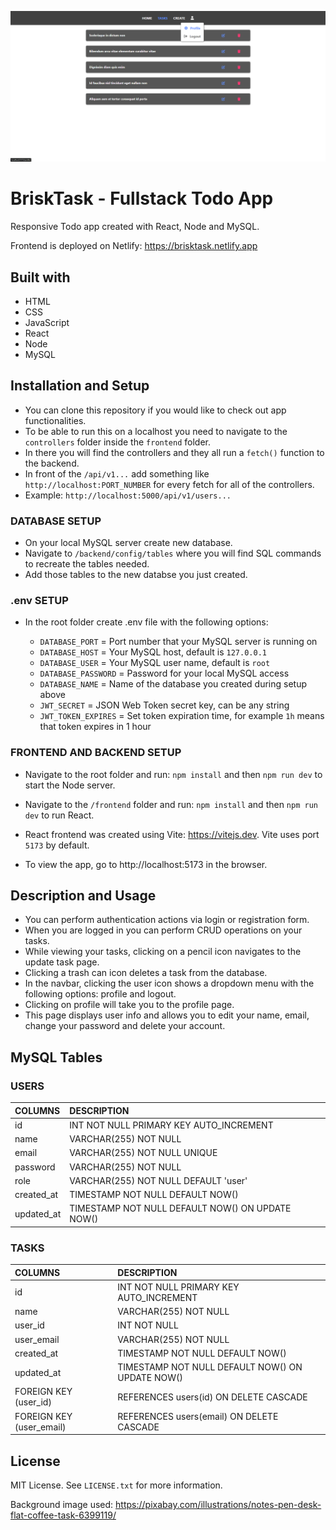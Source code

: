 ![BriskTask Fullstack App Preview](./frontend/public/brisktask-preview.png)

# BriskTask - Fullstack Todo App

Responsive Todo app created with React, Node and MySQL.

Frontend is deployed on Netlify: https://brisktask.netlify.app

## Built with

-   HTML
-   CSS
-   JavaScript
-   React
-   Node
-   MySQL

## Installation and Setup

-   You can clone this repository if you would like to check out app functionalities.
-   To be able to run this on a localhost you need to navigate to the `controllers` folder inside the `frontend` folder.
-   In there you will find the controllers and they all run a `fetch()` function to the backend.
-   In front of the `/api/v1...` add something like `http://localhost:PORT_NUMBER` for every fetch for all of the controllers.
-   Example: `http://localhost:5000/api/v1/users...`

### DATABASE SETUP

-   On your local MySQL server create new database.
-   Navigate to `/backend/config/tables` where you will find SQL commands to recreate the tables needed.
-   Add those tables to the new databse you just created.

### .env SETUP

-   In the root folder create .env file with the following options:

    -   `DATABASE_PORT` = Port number that your MySQL server is running on
    -   `DATABASE_HOST` = Your MySQL host, default is `127.0.0.1`
    -   `DATABASE_USER` = Your MySQL user name, default is `root`
    -   `DATABASE_PASSWORD` = Password for your local MySQL access
    -   `DATABASE_NAME` = Name of the database you created during setup above
    -   `JWT_SECRET` = JSON Web Token secret key, can be any string
    -   `JWT_TOKEN_EXPIRES` = Set token expiration time, for example `1h` means that token expires in 1 hour

### FRONTEND AND BACKEND SETUP

-   Navigate to the root folder and run: `npm install` and then `npm run dev` to start the Node server.
-   Navigate to the `/frontend` folder and run: `npm install` and then `npm run dev` to run React.

-   React frontend was created using Vite: https://vitejs.dev. Vite uses port `5173` by default.
-   To view the app, go to http://localhost:5173 in the browser.

## Description and Usage

-   You can perform authentication actions via login or registration form.
-   When you are logged in you can perform CRUD operations on your tasks.
-   While viewing your tasks, clicking on a pencil icon navigates to the update task page.
-   Clicking a trash can icon deletes a task from the database.
-   In the navbar, clicking the user icon shows a dropdown menu with the following options: profile and logout.
-   Clicking on profile will take you to the profile page.
-   This page displays user info and allows you to edit your name, email, change your password and delete your account.

## MySQL Tables

### USERS

| COLUMNS    | DESCRIPTION                                      |
| :--------- | :----------------------------------------------- |
| id         | INT NOT NULL PRIMARY KEY AUTO_INCREMENT          |
| name       | VARCHAR(255) NOT NULL                            |
| email      | VARCHAR(255) NOT NULL UNIQUE                     |
| password   | VARCHAR(255) NOT NULL                            |
| role       | VARCHAR(255) NOT NULL DEFAULT 'user'             |
| created_at | TIMESTAMP NOT NULL DEFAULT NOW()                 |
| updated_at | TIMESTAMP NOT NULL DEFAULT NOW() ON UPDATE NOW() |

### TASKS

| COLUMNS                  | DESCRIPTION                                      |
| :----------------------- | :----------------------------------------------- |
| id                       | INT NOT NULL PRIMARY KEY AUTO_INCREMENT          |
| name                     | VARCHAR(255) NOT NULL                            |
| user_id                  | INT NOT NULL                                     |
| user_email               | VARCHAR(255) NOT NULL                            |
| created_at               | TIMESTAMP NOT NULL DEFAULT NOW()                 |
| updated_at               | TIMESTAMP NOT NULL DEFAULT NOW() ON UPDATE NOW() |
| FOREIGN KEY (user_id)    | REFERENCES users(id) ON DELETE CASCADE           |
| FOREIGN KEY (user_email) | REFERENCES users(email) ON DELETE CASCADE        |

## License

MIT License. See `LICENSE.txt` for more information.

Background image used:
https://pixabay.com/illustrations/notes-pen-desk-flat-coffee-task-6399119/
